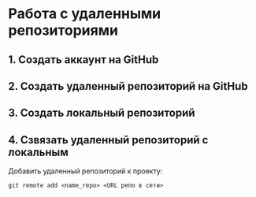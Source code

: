 # Работа с удаленными репозиториями

## 1. Создать аккаунт на GitHub
## 2. Создать удаленный репозиторий на GitHub
## 3. Создать локальный репозиторий
## 4. Сзвязать удаленный репозиторий с локальным

Добавить удаленный репозиторий к проекту:
```
git remote add <name_repo> <URL репо в сети>
```


